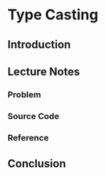 # Type Casting

## Introduction

## Lecture Notes

### Problem

### Source Code

### Reference

## Conclusion
